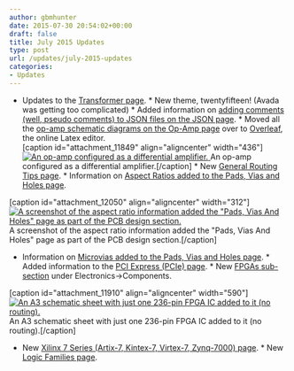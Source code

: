 ```yaml
---
author: gbmhunter
date: 2015-07-30 20:54:02+00:00
draft: false
title: July 2015 Updates
type: post
url: /updates/july-2015-updates
categories:
- Updates
---
```


  * Updates to the [Transformer page](http://blog.mbedded.ninja/electronics/components/transformers).  * New theme, twentyfifteen! (Avada was getting too complicated)  * Added information on [adding comments (well, pseudo comments) to JSON files on the JSON page](http://blog.mbedded.ninja/programming/website-design/json).  * Moved all the [op-amp schematic diagrams on the Op-Amp page](http://blog.mbedded.ninja/electronics/components/op-amps) over to [Overleaf](https://www.overleaf.com/), the online Latex editor.  
[caption id="attachment_11849" align="aligncenter" width="436"][![An op-amp configured as a differential amplifier.](http://blog.mbedded.ninja/wp-content/uploads/2011/09/op-amp-schematic-differential-amplifier.png)
](http://blog.mbedded.ninja/wp-content/uploads/2011/09/op-amp-schematic-differential-amplifier.png) An op-amp configured as a differential amplifier.[/caption]  * New [General Routing Tips page](http://blog.mbedded.ninja/pcb-design/general-routing-tips).  * Information on [Aspect Ratios added to the Pads, Vias and Holes page](http://blog.mbedded.ninja/pcb-design/pads-vias-holes#aspect-ratios).  
  
[caption id="attachment_12050" align="aligncenter" width="312"][![A screenshot of the aspect ratio information added the "Pads, Vias And Holes" page as part of the PCB design section.](http://blog.mbedded.ninja/wp-content/uploads/2015/10/aspect-ratio-page-screenshot.png)
](http://blog.mbedded.ninja/wp-content/uploads/2015/10/aspect-ratio-page-screenshot.png) A screenshot of the aspect ratio information added the "Pads, Vias And Holes" page as part of the PCB design section.[/caption]  
  
  * Information on [Microvias added to the Pads, Vias and Holes page](http://blog.mbedded.ninja/pcb-design/pads-vias-holes#microvias).  * Added information to the [PCI Express (PCIe) page](http://blog.mbedded.ninja/electronics/communication-protocols/pci-express-pcie).  * New [FPGAs sub-section](http://blog.mbedded.ninja/electronics/components/fpgas) under Electronics->Components.  
  
[caption id="attachment_11910" align="aligncenter" width="590"][![An A3 schematic sheet with just one 236-pin FPGA IC added to it (no routing).](http://blog.mbedded.ninja/wp-content/uploads/2015/07/fpga-schematic-just-the-ic-no-routing.png)
](http://blog.mbedded.ninja/wp-content/uploads/2015/07/fpga-schematic-just-the-ic-no-routing.png) An A3 schematic sheet with just one 236-pin FPGA IC added to it (no routing).[/caption]  
  
  * New [Xilinx 7 Series (Artix-7, Kintex-7, Virtex-7, Zynq-7000) page](http://blog.mbedded.ninja/programming/fpgas/xilinx-7-series-artix-7-kintex-7-virtex-7-zynq-7000).  * New [Logic Families page](http://blog.mbedded.ninja/electronics/circuit-design/logic-familes).
